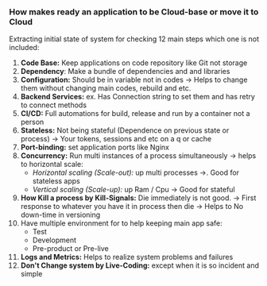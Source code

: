 ### How makes ready an application to be Cloud-base or move it to Cloud
Extracting initial state of system for checking 12 main steps which one is not included:
1) **Code Base:** Keep applications on code repository like Git not storage
2) **Dependency**: Make a bundle of dependencies and and libraries
3) **Configuration:** Should be in variable not in codes -> Helps to change them without changing main codes, rebuild and etc.
4) **Backend Services:** ex. Has Connection string to set them and has retry to connect methods
5) **CI/CD:** Full automations for build, release and run by a container not a person
6) **Stateless:** Not being stateful (Dependence on previous state or process) -> Your tokens, sessions and etc on a q or cache
7) **Port-binding:** set application ports like Nginx
8) **Concurrency:** Run multi instances of a process simultaneously -> helps to horizontal scale:
	* *Horizontal scaling (Scale-out):* up multi processes ->. Good for stateless apps
	* *Vertical scaling (Scale-up):* up Ram / Cpu -> Good for stateful
9) **How Kill a process by Kill-Signals:** Die immediately is not good. -> First response to whatever you have it in process then die -> Helps to No down-time in versioning 
10) Have multiple environment for to help keeping main app safe:
	 * Test
	 * Development
	 * Pre-product or Pre-live
11) **Logs and Metrics:** Helps to realize system problems and failures
12) **Don't Change system by Live-Coding:** except when it is so incident and simple